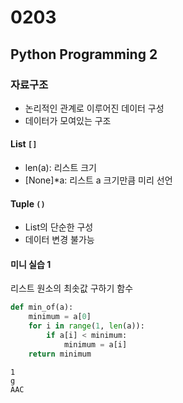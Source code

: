 # 0203

## Python Programming 2

### 자료구조
- 논리적인 관계로 이루어진 데이터 구성
- 데이터가 모여있는 구조

#### List ``[]``
- len(a): 리스트 크기
- [None]*a: 리스트 a 크기만큼 미리 선언

#### Tuple ``()``
- List의 단순한 구성
- 데이터 변경 불가능

#### 미니 실습 1
리스트 원소의 최솟값 구하기 함수
``` python
def min_of(a):
    minimum = a[0]
    for i in range(1, len(a)):
        if a[i] < minimum:
            minimum = a[i]
    return minimum
```
```
1
g
AAC
```
